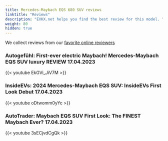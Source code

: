 ```yaml
---
title: Mercedes-Maybach EQS 680 SUV reviews
linktitle: "Reviews"
description: "EVKX.net helps you find the best review for this model. "
weight: 80
hidden: true
---
```

<object class="img-fluid" type="image/svg+xml" data="../modelnavigation.svg"></object>
We collect reviews from our [favorite online reviewers](/guides/evreviewers/)

### Autogefûhl: First-ever electric Maybach! Mercedes-Maybach EQS SUV luxury REVIEW 17.04.2023

{{< youtube EkGVi_JiV7M >}}

### InsideEVs: 2024 Mercedes-Maybach EQS SUV: InsideEVs First Look Debut 17.04.2023

{{< youtube oDtwomm0yYc >}}

### AutoTrader: Maybach EQS SUV First Look: The FINEST Maybach Ever? 17.04.2023

{{< youtube 3sECjvdCgQk >}}

